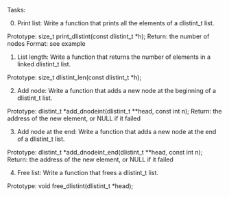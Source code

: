 Tasks:

0. Print list:
Write a function that prints all the elements of a dlistint_t list.

Prototype: size_t print_dlistint(const dlistint_t *h);
Return: the number of nodes
Format: see example

1. List length:
Write a function that returns the number of elements in a linked dlistint_t list.

Prototype: size_t dlistint_len(const dlistint_t *h);

2. Add node:
Write a function that adds a new node at the beginning of a dlistint_t list.

Prototype: dlistint_t *add_dnodeint(dlistint_t **head, const int n);
Return: the address of the new element, or NULL if it failed

3. Add node at the end:
Write a function that adds a new node at the end of a dlistint_t list.

Prototype: dlistint_t *add_dnodeint_end(dlistint_t **head, const int n);
Return: the address of the new element, or NULL if it failed

4. Free list:
Write a function that frees a dlistint_t list.

Prototype: void free_dlistint(dlistint_t *head);
